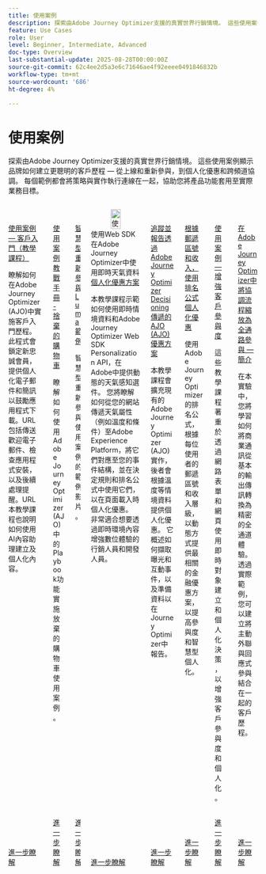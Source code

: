 ```yaml
---
title: 使用案例
description: 探索由Adobe Journey Optimizer支援的真實世界行銷情境。 這些使用案例顯示品牌如何建立更聰明的客戶歷程 — 從上線和重新參與，到個人化優惠和跨頻道協調。 每個範例都會將策略與實作執行連線在一起，協助您將產品功能套用至實際業務目標。
feature: Use Cases
role: User
level: Beginner, Intermediate, Advanced
doc-type: Overview
last-substantial-update: 2025-08-28T00:00:00Z
source-git-commit: 62c4ee2d5a3e6c71646ae4f92eeee0491846832b
workflow-type: tm+mt
source-wordcount: '686'
ht-degree: 4%

---
```



# 使用案例

探索由Adobe Journey Optimizer支援的真實世界行銷情境。 這些使用案例顯示品牌如何建立更聰明的客戶歷程 — 從上線和重新參與，到個人化優惠和跨頻道協調。 每個範例都會將策略與實作執行連線在一起，協助您將產品功能套用至實際業務目標。

<!-- CARDS
* https://experienceleague.adobe.com/en/docs/journey-optimizer-learn/tutorials/use-cases/customer-onboarding
* https://experienceleague.adobe.com/en/docs/journey-optimizer-learn/tutorials/use-cases/abandoned-cart
* https://experienceleague.adobe.com/en/docs/experience-platform/rtcdp/use-cases/personalization-insights-engagement/use-cases-luma
* https://experienceleague.adobe.com/en/docs/journey-optimizer-learn/personalizing-offers-with-real-time-weather-data/introduction
* https://experienceleague.adobe.com/en/docs/journey-optimizer-learn/reporting-on-ajo-od/introduction
* https://experienceleague.adobe.com/en/docs/journey-optimizer-learn/personalizing-offers-with-ranking-formulas-based-on-user-zip-code-and-income/introduction
* https://experienceleague.adobe.com/en/docs/journey-optimizer-learn/tutorials/use-cases/enhance-customer-engagement
* https://experienceleague.adobe.com/en/docs/journey-optimizer-learn/scaling-orchestration-to-omnichannel-engagement/introduction
-->
<!-- START CARDS HTML - DO NOT MODIFY BY HAND -->
<div class="columns">
    <div class="column is-half-tablet is-half-desktop is-one-third-widescreen" aria-label="Use Case - Customer Onboarding (Tutorial)">
        <div class="card" style="height: 100%; display: flex; flex-direction: column; height: 100%;">
            <div class="card-image">
                <figure class="image x-is-16by9">
                    <a href="https://experienceleague.adobe.com/en/docs/journey-optimizer-learn/tutorials/use-cases/customer-onboarding" title="使用案例 — 客戶入門（教學課程）" target="_blank" rel="referrer">
                        <img class="is-bordered-r-small" src="https://video.tv.adobe.com/v/3440650/?format=jpeg&nocache=1756417587791" alt="使用案例 — 客戶入門（教學課程）"
                             style="width: 100%; aspect-ratio: 16 / 9; object-fit: cover; overflow: hidden; display: block; margin: auto;">
                    </a>
                </figure>
            </div>
            <div class="card-content is-padded-small" style="display: flex; flex-direction: column; flex-grow: 1; justify-content: space-between;">
                <div class="top-card-content">
                    <p class="headline is-size-6 has-text-weight-bold">
                        <a href="https://experienceleague.adobe.com/en/docs/journey-optimizer-learn/tutorials/use-cases/customer-onboarding" target="_blank" rel="referrer" title="使用案例 — 客戶入門（教學課程）">使用案例 — 客戶入門（教學課程）</a>
                    </p>
                    <p class="is-size-6">瞭解如何在Adobe Journey Optimizer (AJO)中實施客戶入門歷程​。此程式會鎖定新忠誠會員，提供個人化電子郵件和簡訊以鼓勵應用程式下載。​URL包括傳送歡迎電子郵件、檢查應用程式安裝，以及後續處理提醒。​URL本教學課程也說明如何使用AI內容助理建立及個人化內容。</p>
                </div>
                <a href="https://experienceleague.adobe.com/en/docs/journey-optimizer-learn/tutorials/use-cases/customer-onboarding" target="_blank" rel="referrer" class="spectrum-Button spectrum-Button--outline spectrum-Button--primary spectrum-Button--sizeM" style="align-self: flex-start; margin-top: 1rem;">
                    <span class="spectrum-Button-label has-no-wrap has-text-weight-bold">進一步瞭解</span>
                </a>
            </div>
        </div>
    </div>
    <div class="column is-half-tablet is-half-desktop is-one-third-widescreen" aria-label="Use Case Playbook - Abandoned shopping cart">
        <div class="card" style="height: 100%; display: flex; flex-direction: column; height: 100%;">
            <div class="card-image">
                <figure class="image x-is-16by9">
                    <a href="https://experienceleague.adobe.com/zh-hant/docs/journey-optimizer-learn/tutorials/use-cases/abandoned-cart" title="使用案例行動手冊 — 捨棄的購物車" target="_blank" rel="referrer">
                        <img class="is-bordered-r-small" src="https://video.tv.adobe.com/v/3443964/?format=jpeg&nocache=1756417587818" alt="使用案例行動手冊 — 捨棄的購物車"
                             style="width: 100%; aspect-ratio: 16 / 9; object-fit: cover; overflow: hidden; display: block; margin: auto;">
                    </a>
                </figure>
            </div>
            <div class="card-content is-padded-small" style="display: flex; flex-direction: column; flex-grow: 1; justify-content: space-between;">
                <div class="top-card-content">
                    <p class="headline is-size-6 has-text-weight-bold">
                        <a href="https://experienceleague.adobe.com/zh-hant/docs/journey-optimizer-learn/tutorials/use-cases/abandoned-cart" target="_blank" rel="referrer" title="使用案例行動手冊 — 捨棄的購物車">使用案例教戰手冊 - 捨棄的購物車</a>
                    </p>
                    <p class="is-size-6">瞭解如何使用Adobe Journey Optimizer (AJO)中的Playbook功能實施放棄的購物車使用案例。</p>
                </div>
                <a href="https://experienceleague.adobe.com/zh-hant/docs/journey-optimizer-learn/tutorials/use-cases/abandoned-cart" target="_blank" rel="referrer" class="spectrum-Button spectrum-Button--outline spectrum-Button--primary spectrum-Button--sizeM" style="align-self: flex-start; margin-top: 1rem;">
                    <span class="spectrum-Button-label has-no-wrap has-text-weight-bold">進一步瞭解</span>
                </a>
            </div>
        </div>
    </div>
    <div class="column is-half-tablet is-half-desktop is-one-third-widescreen" aria-label="Intelligent Re-engagement Luma examples">
        <div class="card" style="height: 100%; display: flex; flex-direction: column; height: 100%;">
            <div class="card-image">
                <figure class="image x-is-16by9">
                    <a href="https://experienceleague.adobe.com/zh-hant/docs/experience-platform/rtcdp/use-cases/personalization-insights-engagement/use-cases-luma" title="智慧型重新參與Luma範例" target="_blank" rel="referrer">
                        <img class="is-bordered-r-small" src="https://video.tv.adobe.com/v/3425184/?format=jpeg&nocache=1756417587792" alt="智慧型重新參與Luma範例"
                             style="width: 100%; aspect-ratio: 16 / 9; object-fit: cover; overflow: hidden; display: block; margin: auto;">
                    </a>
                </figure>
            </div>
            <div class="card-content is-padded-small" style="display: flex; flex-direction: column; flex-grow: 1; justify-content: space-between;">
                <div class="top-card-content">
                    <p class="headline is-size-6 has-text-weight-bold">
                        <a href="https://experienceleague.adobe.com/zh-hant/docs/experience-platform/rtcdp/use-cases/personalization-insights-engagement/use-cases-luma" target="_blank" rel="referrer" title="智慧型重新參與Luma範例">智慧型重新參與Luma範例</a>
                    </p>
                    <p class="is-size-6">智慧型重新參與使用案例的範例影片。</p>
                </div>
                <a href="https://experienceleague.adobe.com/zh-hant/docs/experience-platform/rtcdp/use-cases/personalization-insights-engagement/use-cases-luma" target="_blank" rel="referrer" class="spectrum-Button spectrum-Button--outline spectrum-Button--primary spectrum-Button--sizeM" style="align-self: flex-start; margin-top: 1rem;">
                    <span class="spectrum-Button-label has-no-wrap has-text-weight-bold">進一步瞭解</span>
                </a>
            </div>
        </div>
    </div>
    <div class="column is-half-tablet is-half-desktop is-one-third-widescreen" aria-label="Personalizing Offers with Real-Time Weather Data in Adobe Journey Optimizer using Web SDK">
        <div class="card" style="height: 100%; display: flex; flex-direction: column; height: 100%;">
            <div class="card-image">
                <figure class="image x-is-16by9">
                    <a href="https://experienceleague.adobe.com/zh-hant/docs/journey-optimizer-learn/personalizing-offers-with-real-time-weather-data/introduction" title="使用Web SDK在Adobe Journey Optimizer中使用即時天氣資料個人化優惠方案" target="_blank" rel="referrer">
                        <img class="is-bordered-r-small" src="https://experienceleague.adobe.com/en/docs/journey-optimizer-learn/personalizing-offers-with-real-time-weather-data/introduction./media_11e634b7fcda118d76753129e5511697a1e5145de.png?width=400&format=png&optimize=medium" alt="使用Web SDK在Adobe Journey Optimizer中使用即時天氣資料個人化優惠方案"
                             style="width: 100%; aspect-ratio: 16 / 9; object-fit: cover; overflow: hidden; display: block; margin: auto;">
                    </a>
                </figure>
            </div>
            <div class="card-content is-padded-small" style="display: flex; flex-direction: column; flex-grow: 1; justify-content: space-between;">
                <div class="top-card-content">
                    <p class="headline is-size-6 has-text-weight-bold">
                        使用Web SDK在Adobe Journey Optimizer中使用即時天氣資料<a href="https://experienceleague.adobe.com/zh-hant/docs/journey-optimizer-learn/personalizing-offers-with-real-time-weather-data/introduction" target="_blank" rel="referrer" title="使用Web SDK在Adobe Journey Optimizer中使用即時天氣資料個人化優惠方案">個人化優惠方案</a>
                    </p>
                    <p class="is-size-6">本教學課程示範如何使用即時情境資料和Adobe Journey Optimizer Web SDK Personalization API，在Adobe中提供動態的天氣感知選件。 您將瞭解如何從您的網站傳遞天氣屬性（例如溫度和條件）至Adobe Experience Platform，將它們對應至您的事件結構，並在決定規則和排名公式中使用它們，以在頁面載入時個人化優惠。 非常適合想要透過即時環境內容增強數位體驗的行銷人員和開發人員。</p>
                </div>
                <a href="https://experienceleague.adobe.com/zh-hant/docs/journey-optimizer-learn/personalizing-offers-with-real-time-weather-data/introduction" target="_blank" rel="referrer" class="spectrum-Button spectrum-Button--outline spectrum-Button--primary spectrum-Button--sizeM" style="align-self: flex-start; margin-top: 1rem;">
                    <span class="spectrum-Button-label has-no-wrap has-text-weight-bold">進一步瞭解</span>
                </a>
            </div>
        </div>
    </div>
    <div class="column is-half-tablet is-half-desktop is-one-third-widescreen" aria-label="Track and Report Adobe Journey Optimizer (AJO) Offers delivered via AJO Decisioning">
        <div class="card" style="height: 100%; display: flex; flex-direction: column; height: 100%;">
            <div class="card-image">
                <figure class="image x-is-16by9">
                    <a href="https://experienceleague.adobe.com/zh-hant/docs/journey-optimizer-learn/reporting-on-ajo-od/introduction" title="追蹤和報告透過Adobe Journey Optimizer Decisioning傳遞的AJO (AJO)選件" target="_blank" rel="referrer">
                        <img class="is-bordered-r-small" src="https://experienceleague.adobe.com/en/docs/journey-optimizer-learn/reporting-on-ajo-od/introduction./media_1fb3a58c60be3873b773f9ba694350319c4b8dc4f.png?width=400&format=png&optimize=medium" alt="追蹤和報告透過Adobe Journey Optimizer Decisioning傳遞的AJO (AJO)選件"
                             style="width: 100%; aspect-ratio: 16 / 9; object-fit: cover; overflow: hidden; display: block; margin: auto;">
                    </a>
                </figure>
            </div>
            <div class="card-content is-padded-small" style="display: flex; flex-direction: column; flex-grow: 1; justify-content: space-between;">
                <div class="top-card-content">
                    <p class="headline is-size-6 has-text-weight-bold">
                        <a href="https://experienceleague.adobe.com/zh-hant/docs/journey-optimizer-learn/reporting-on-ajo-od/introduction" target="_blank" rel="referrer" title="追蹤和報告透過Adobe Journey Optimizer Decisioning傳遞的AJO (AJO)選件">追蹤並報告透過Adobe Journey Optimizer Decisioning傳遞的AJO (AJO)優惠方案</a>
                    </p>
                    <p class="is-size-6">本教學課程會擴充現有的Adobe Journey Optimizer (AJO)實作，後者會根據溫度等情境資料提供個人化優惠。 它概述如何擷取曝光和互動事件，以及準備資料以在Journey Optimizer中報告。</p>
                </div>
                <a href="https://experienceleague.adobe.com/zh-hant/docs/journey-optimizer-learn/reporting-on-ajo-od/introduction" target="_blank" rel="referrer" class="spectrum-Button spectrum-Button--outline spectrum-Button--primary spectrum-Button--sizeM" style="align-self: flex-start; margin-top: 1rem;">
                    <span class="spectrum-Button-label has-no-wrap has-text-weight-bold">進一步瞭解</span>
                </a>
            </div>
        </div>
    </div>
    <div class="column is-half-tablet is-half-desktop is-one-third-widescreen" aria-label="Personalize Offers with Ranking formulas Based on Zip Code and Income">
        <div class="card" style="height: 100%; display: flex; flex-direction: column; height: 100%;">
            <div class="card-image">
                <figure class="image x-is-16by9">
                    <a href="https://experienceleague.adobe.com/zh-hant/docs/journey-optimizer-learn/personalizing-offers-with-ranking-formulas-based-on-user-zip-code-and-income/introduction" title="根據郵遞區號和收入使用排名公式個人化優惠" target="_blank" rel="referrer">
                        <img class="is-bordered-r-small" src="https://cdn.experienceleague.adobe.com/thumb/exl-cards/tutorial.png" alt="根據郵遞區號和收入使用排名公式個人化優惠"
                             style="width: 100%; aspect-ratio: 16 / 9; object-fit: cover; overflow: hidden; display: block; margin: auto;">
                    </a>
                </figure>
            </div>
            <div class="card-content is-padded-small" style="display: flex; flex-direction: column; flex-grow: 1; justify-content: space-between;">
                <div class="top-card-content">
                    <p class="headline is-size-6 has-text-weight-bold">
                        <a href="https://experienceleague.adobe.com/zh-hant/docs/journey-optimizer-learn/personalizing-offers-with-ranking-formulas-based-on-user-zip-code-and-income/introduction" target="_blank" rel="referrer" title="根據郵遞區號和收入使用排名公式個人化優惠">根據郵遞區號和收入，使用排名公式個人化優惠</a>
                    </p>
                    <p class="is-size-6">使用Adobe Journey Optimizer的排名公式，根據每位使用者的郵遞區號和收入層級，以動態方式提供最相關的金融優惠方案，以提高參與度和智慧型個人化。</p>
                </div>
                <a href="https://experienceleague.adobe.com/zh-hant/docs/journey-optimizer-learn/personalizing-offers-with-ranking-formulas-based-on-user-zip-code-and-income/introduction" target="_blank" rel="referrer" class="spectrum-Button spectrum-Button--outline spectrum-Button--primary spectrum-Button--sizeM" style="align-self: flex-start; margin-top: 1rem;">
                    <span class="spectrum-Button-label has-no-wrap has-text-weight-bold">進一步瞭解</span>
                </a>
            </div>
        </div>
    </div>
    <div class="column is-half-tablet is-half-desktop is-one-third-widescreen" aria-label="Use Case - Enhance customer engagement">
        <div class="card" style="height: 100%; display: flex; flex-direction: column; height: 100%;">
            <div class="card-image">
                <figure class="image x-is-16by9">
                    <a href="https://experienceleague.adobe.com/en/docs/journey-optimizer-learn/tutorials/use-cases/enhance-customer-engagement" title="使用案例 — 提升客戶參與度" target="_blank" rel="referrer">
                        <img class="is-bordered-r-small" src="https://cdn.experienceleague.adobe.com/thumb/exl-cards/tutorial.png" alt="使用案例 — 提升客戶參與度"
                             style="width: 100%; aspect-ratio: 16 / 9; object-fit: cover; overflow: hidden; display: block; margin: auto;">
                    </a>
                </figure>
            </div>
            <div class="card-content is-padded-small" style="display: flex; flex-direction: column; flex-grow: 1; justify-content: space-between;">
                <div class="top-card-content">
                    <p class="headline is-size-6 has-text-weight-bold">
                        <a href="https://experienceleague.adobe.com/en/docs/journey-optimizer-learn/tutorials/use-cases/enhance-customer-engagement" target="_blank" rel="referrer" title="使用案例 — 提升客戶參與度">使用案例 — 增強客戶參與度</a>
                    </p>
                    <p class="is-size-6">這些教學課程著重於透過網路表單和網頁使用即時對象建立和個人化決策，以增強客戶參與度和個人化。</p>
                </div>
                <a href="https://experienceleague.adobe.com/en/docs/journey-optimizer-learn/tutorials/use-cases/enhance-customer-engagement" target="_blank" rel="referrer" class="spectrum-Button spectrum-Button--outline spectrum-Button--primary spectrum-Button--sizeM" style="align-self: flex-start; margin-top: 1rem;">
                    <span class="spectrum-Button-label has-no-wrap has-text-weight-bold">進一步瞭解</span>
                </a>
            </div>
        </div>
    </div>
    <div class="column is-half-tablet is-half-desktop is-one-third-widescreen" aria-label="Scaling orchestration to omnichannel engagement in Adobe Journey Optimizer - Introduction">
        <div class="card" style="height: 100%; display: flex; flex-direction: column; height: 100%;">
            <div class="card-image">
                <figure class="image x-is-16by9">
                    <a href="https://experienceleague.adobe.com/zh-hant/docs/journey-optimizer-learn/scaling-orchestration-to-omnichannel-engagement/introduction" title="在Adobe Journey Optimizer中將協調流程調整為全通路參與 — 簡介" target="_blank" rel="referrer">
                        <img class="is-bordered-r-small" src="https://video.tv.adobe.com/v/3457828/?format=jpeg&nocache=1756417587802" alt="在Adobe Journey Optimizer中將協調流程調整為全通路參與 — 簡介"
                             style="width: 100%; aspect-ratio: 16 / 9; object-fit: cover; overflow: hidden; display: block; margin: auto;">
                    </a>
                </figure>
            </div>
            <div class="card-content is-padded-small" style="display: flex; flex-direction: column; flex-grow: 1; justify-content: space-between;">
                <div class="top-card-content">
                    <p class="headline is-size-6 has-text-weight-bold">
                        <a href="https://experienceleague.adobe.com/zh-hant/docs/journey-optimizer-learn/scaling-orchestration-to-omnichannel-engagement/introduction" target="_blank" rel="referrer" title="在Adobe Journey Optimizer中將協調流程調整為全通路參與 — 簡介">在Adobe Journey Optimizer中將協調流程縮放為全通路參與 — 簡介</a>
                    </p>
                    <p class="is-size-6">在本實驗中，您將學習如何將商業通訊從基本的輸出傳訊轉換為精密的全通道體驗。 透過實際範例，您可以建立將主動外聯與回應式參與結合在一起的客戶歷程。</p>
                </div>
                <a href="https://experienceleague.adobe.com/zh-hant/docs/journey-optimizer-learn/scaling-orchestration-to-omnichannel-engagement/introduction" target="_blank" rel="referrer" class="spectrum-Button spectrum-Button--outline spectrum-Button--primary spectrum-Button--sizeM" style="align-self: flex-start; margin-top: 1rem;">
                    <span class="spectrum-Button-label has-no-wrap has-text-weight-bold">進一步瞭解</span>
                </a>
            </div>
        </div>
    </div>
</div>
<!-- END CARDS HTML - DO NOT MODIFY BY HAND -->
